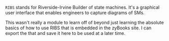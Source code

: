 `RIBS` stands for Riverside-Irvine Builder of state machines. It's a graphical user interface that enables engineers to capture diagrams of SMs. 

This wasn't really a module to learn off of beyond just learning the absolute basics of how to use RIBS that is embedded in the zyBooks site. I can export the that and save it here to be used at a later time.